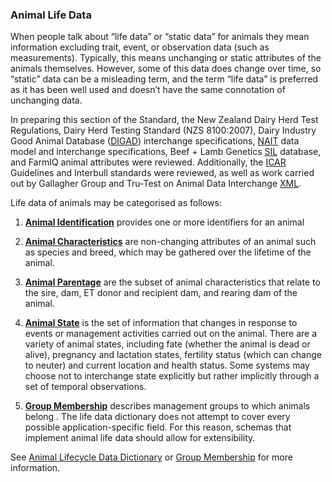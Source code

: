 ### Animal Life Data

When people talk about “life data” or “static data” for animals they mean information excluding trait, event, or observation data (such as measurements). Typically, this means unchanging or static attributes of the animals themselves. However, some of this data does change over time, so “static” data can be a misleading term, and the term “life data” is preferred as it has been well used and doesn’t have the same connotation of unchanging data.

In preparing this section of the Standard, the New Zealand Dairy Herd Test Regulations, Dairy Herd Testing Standard (NZS 8100:2007), Dairy Industry Good Animal Database ([DIGAD](docs/ADS_Definitions-And-Abbreviations_Interpretation.md#Definitions-And-Abbreviations)) interchange specifications, [NAIT](docs/ADS_Definitions-And-Abbreviations_Interpretation.md#Definitions-And-Abbreviations) data model and interchange specifications, Beef + Lamb Genetics [SIL](docs/ADS_Definitions-And-Abbreviations_Interpretation.md#Definitions-And-Abbreviations) database, and FarmIQ animal attributes were reviewed. Additionally, the [ICAR](docs/ADS_Definitions-And-Abbreviations_Interpretation.md#Definitions-And-Abbreviations) Guidelines and Interbull standards were reviewed, as well as work carried out by Gallagher Group and Tru-Test on Animal Data Interchange [XML](docs/ADS_Definitions-And-Abbreviations_Interpretation.md#Definitions-And-Abbreviations).

Life data of animals may be categorised as follows:

1. **[Animal Identification](docs/ADS_Identification-of-Animals-Herds-and-Locations.md)** provides one or more identifiers for an animal

2. **[Animal Characteristics](docs/ADS_Animal-Lifecycle-Data-Dictionary.md#Animal-Characteristics)** are non-changing attributes of an animal such as species and breed, which may be gathered over the lifetime of the animal. 

3. **[Animal Parentage](docs/ADS_Animal-Lifecycle-Data-Dictionary.md#Animal-Parentage)** are the subset of animal characteristics that relate to the sire, dam, ET donor and recipient dam, and rearing dam of the animal.

4. **[Animal State](docs/ADS_Animal-Lifecycle-Data-Dictionary.md#Animal-State)** is the set of information that changes in response to events or management activities carried out on the animal. There are a variety of animal states, including fate (whether the animal is dead or alive), pregnancy and lactation states, fertility status (which can change to neuter) and current location and health status. Some systems may choose not to interchange state explicitly but rather implicitly through a set of temporal observations.

5. **[Group Membership](docs/ADS_Animal-Lifecycle-Data-Dictionary_Group-Membership.md)** describes management groups to which animals belong . 
The life data dictionary does not attempt to cover every possible application-specific field. For this reason, schemas that implement animal life data should allow for extensibility.

See [Animal Lifecycle Data Dictionary](docs/ADS_Animal-Lifecycle-Data-Dictionary.md) or [Group Membership](docs/ADS_Animal-Lifecycle-Data-Dictionary_Group-Membership.md) for more information.
